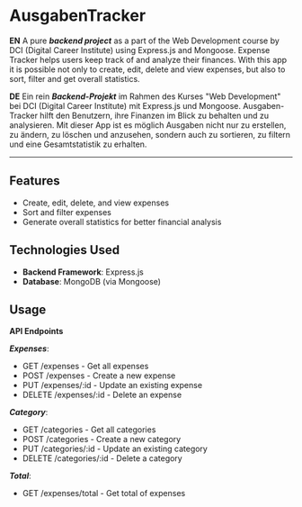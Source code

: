 # AusgabenTracker


**EN**  A pure ***backend project*** as a part of the Web Development course by DCI (Digital Career Institute) using Express.js and Mongoose.
Expense Tracker helps users keep track of and analyze their finances.
With this app it is possible not only to create, edit, delete and view expenses, but also to sort, filter and get overall statistics.


**DE**  Ein rein ***Backend-Projekt*** im Rahmen des Kurses "Web Development" bei DCI (Digital Career Institute) mit Express.js und Mongoose.
Ausgaben-Tracker hilft den Benutzern, ihre Finanzen im Blick zu behalten und zu analysieren.
Mit dieser App ist es möglich Ausgaben nicht nur zu erstellen, zu ändern, zu löschen und anzusehen, sondern auch zu sortieren, zu filtern und eine Gesamtstatistik zu erhalten.

---

## Features

- Create, edit, delete, and view expenses
- Sort and filter expenses
- Generate overall statistics for better financial analysis

## Technologies Used

- **Backend Framework**: Express.js
- **Database**: MongoDB (via Mongoose)


## Usage

**API Endpoints**

***Expenses***:

- GET /expenses - Get all expenses
- POST /expenses - Create a new expense
- PUT /expenses/:id - Update an existing expense
- DELETE /expenses/:id - Delete an expense

***Category***:

- GET /categories - Get all categories
- POST /categories - Create a new category
- PUT /categories/:id - Update an existing category
- DELETE /categories/:id - Delete a category

***Total***:

- GET /expenses/total - Get total of expenses 
